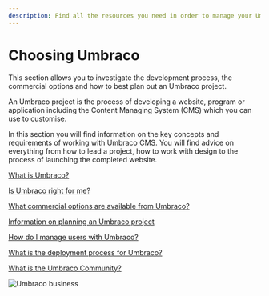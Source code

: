 ```yaml
---
description: Find all the resources you need in order to manage your Umbraco project.
---
```


# Choosing Umbraco

This section allows you to investigate the development process, the commercial options and how to best plan out an Umbraco project.

An Umbraco project is the process of developing a website, program or application including the Content Managing System (CMS) which you can use to customise.

In this section you will find information on the key concepts and requirements of working with Umbraco CMS. You will find advice on everything from how to lead a project, how to work with design to the process of launching the completed website.

[What is Umbraco?](https://umbraco.com/products/umbraco-cms)

[Is Umbraco right for me?](https://umbraco.com/why-choose-umbraco/)

[What commercial options are available from Umbraco?](https://umbraco.com/products/)

[Information on planning an Umbraco project](https://app.gitbook.com/s/gEH4FChbCn7eDDqREvdE/fundamentals/setup/requirements)

[How do I manage users with Umbraco?](https://app.gitbook.com/s/gEH4FChbCn7eDDqREvdE/fundamentals/data/users)

[What is the deployment process for Umbraco?](https://app.gitbook.com/s/PzKn70Piyd2fd5UkYZGf/deployments/deployment)

[What is the Umbraco Community?](https://community.umbraco.com)

![Umbraco business](<../../10/umbraco-workflow/.gitbook/assets/Documentation\_blogpost\_styleguide\_b (1) (1) (1).png>)
